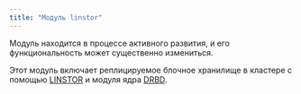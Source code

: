 ```yaml
---
title: "Модуль linstor"
---
```


<div class="docs__information warning active">
Модуль находится в процессе активного развития, и его функциональность может существенно измениться.
</div>

Этот модуль включает реплицируемое блочное хранилище в кластере с помощью [LINSTOR](https://linbit.com/linstor/) и модуля ядра [DRBD](https://linbit.com/drbd/).
